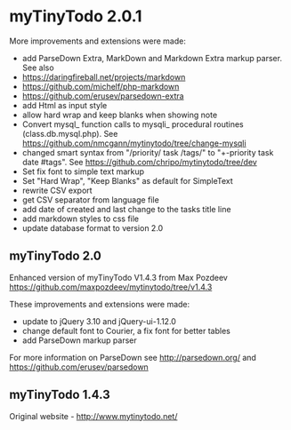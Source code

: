 # myTinyTodo 2.0.1

 More improvements and extensions were made:

- add ParseDown Extra, MarkDown and Markdown Extra markup parser. See also
 - https://daringfireball.net/projects/markdown
 - https://github.com/michelf/php-markdown
 - https://github.com/erusev/parsedown-extra
- add Html as input style
- allow hard wrap and keep blanks when showing note
- Convert mysql_ function calls to mysqli_ procedural routines (class.db.mysql.php).
    See https://github.com/nmcgann/mytinytodo/tree/change-mysqli
- changed smart syntax from "/priority/ task /tags/" to "+-priority task date #tags".
    See https://github.com/chripo/mytinytodo/tree/dev
- Set fix font to simple text markup
- Set "Hard Wrap", "Keep Blanks" as default for SimpleText
- rewrite CSV export
- get CSV separator from language file
- add date of created and last change to the tasks title line
- add markdown styles to css file
- update database format to version 2.0

## myTinyTodo 2.0

Enhanced version of myTinyTodo V1.4.3 from Max Pozdeev https://github.com/maxpozdeev/mytinytodo/tree/v1.4.3

These improvements and extensions were made:

- update to jQuery 3.10 and jQuery-ui-1.12.0
- change default font to Courier, a fix font for better tables
- add ParseDown markup parser

For more information on ParseDown see http://parsedown.org/ and https://github.com/erusev/parsedown



## myTinyTodo 1.4.3

Original website - http://www.mytinytodo.net/

